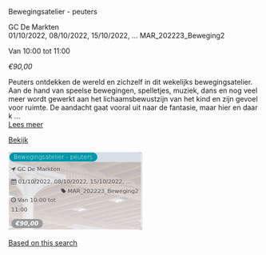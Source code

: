 Bewegingsatelier - peuters

GC De Markten  
01/10/2022, 08/10/2022, 15/10/2022, ... MAR\_202223\_Beweging2  

Van 10:00 tot 11:00

*€90,00*

  

Peuters ontdekken de wereld en zichzelf in dit wekelijks bewegingsatelier. Aan de hand van speelse bewegingen, spelletjes, muziek, dans en nog veel meer wordt gewerkt aan het lichaamsbewustzijn van het kind en zijn gevoel voor ruimte. De aandacht gaat vooral uit naar de fantasie, maar hier en daar k ...  
[Lees meer](https://tickets.vgc.be/activity/subscribe/MAR_202223_Beweging2)

[Bekijk](https://tickets.vgc.be/activity/subscribe/MAR_202223_Beweging2)

![](80214.png)

[Based on this search](https://tickets.vgc.be/activity/index?&vrijeplaatsen=1&Age%5B%5D=3%2C5&entity=244)